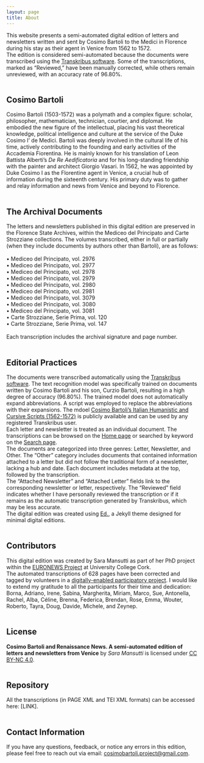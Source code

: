 ```yaml
---
layout: page
title: About
---
```


This website presents a semi-automated digital edition of letters and newsletters written and sent by Cosimo Bartoli to the Medici in Florence during his stay as their agent in Venice from 1562 to 1572.  
The edition is considered semi-automated because the documents were transcribed using the [Transkribus software](https://www.transkribus.org/). Some of the transcriptions, marked as “Reviewed,” have been manually corrected, while others remain unreviewed, with an accuracy rate of 96.80%.
<br>
<br>

## Cosimo Bartoli
Cosimo Bartoli (1503-1572) was a polymath and a complex figure: scholar, philosopher, mathematician, technician, courtier, and diplomat. He embodied the new figure of the intellectual, placing his vast theoretical knowledge, political intelligence and culture at the service of the Duke Cosimo I’ de Medici. Bartoli was deeply involved in the cultural life of his time, actively contributing to the founding and early activities of the Accademia Fiorentina. He is mainly known for his translation of Leon Battista Alberti’s _De Re Aedificatoria_ and for his long-standing friendship with the painter and architect Giorgio Vasari. In 1562, he was appointed by Duke Cosimo I as the Florentine agent in Venice, a crucial hub of information during the sixteenth century. His primary duty was to gather and relay information and news from Venice and beyond to Florence.
<br>
<br>

## The Archival Documents
The letters and newsletters published in this digital edition are preserved in the Florence State Archives, within the Mediceo del Principato and Carte Strozziane collections. The volumes transcribed, either in full or partially (when they include documents by authors other than Bartoli), are as follows:  
<br>
•	Mediceo del Principato, vol. 2976  
•	Mediceo del Principato, vol. 2977  
•	Mediceo del Principato, vol. 2978  
•	Mediceo del Principato, vol. 2979  
•	Mediceo del Principato, vol. 2980  
•	Mediceo del Principato, vol. 2981  
•	Mediceo del Principato, vol. 3079  
•	Mediceo del Principato, vol. 3080  
•	Mediceo del Principato, vol. 3081  
•	Carte Strozziane, Serie Prima, vol. 120  
•	Carte Strozziane, Serie Prima, vol. 147  
<br>
Each transcription includes the archival signature and page number.
<br>
<br>

## Editorial Practices
The documents were transcribed automatically using the [Transkribus software](https://www.transkribus.org/). The text recognition model was specifically trained on documents written by Cosimo Bartoli and his son, Curzio Bartoli, resulting in a high degree of accuracy (96.80%). The trained model does not automatically expand abbreviations. A script was employed to replace the abbreviations with their expansions. The mdoel [Cosimo Bartoli’s Italian Humanistic and Cursive Scripts (1562-1572)](LINK) is publicly available and can be used by any registered Transkribus user.
<br>
Each letter and newsletter is treated as an individual document. The transcriptions can be browsed on the [Home page](LINK) or searched by keyword on the [Search page](LINK).
<br>
The documents are categorized into three genres: Letter, Newsletter, and Other. The “Other” category includes documents that contained information attached to a letter but did not follow the traditional form of a newsletter, lacking a hub and date. Each document includes metadata at the top, followed by the transcription.
<br>
The “Attached Newsletter” and “Attached Letter” fields link to the corresponding newsletter or letter, respectively. The “Reviewed” field indicates whether I have personally reviewed the transcription or if it remains as the automatic transcription generated by Transkribus, which may be less accurate.
<br>
The digital edition was created using [Ed.](http://minicomp.github.io/ed/), a Jekyll theme designed for minimal digital editions. 
<br>
<br>

## Contributors
This digital edition was created by Sara Mansutti as part of her PhD project within the [EURONEWS Project](https://www.euronewsproject.org/) at University College Cork.
<br>
The automated transcriptions of 628 pages have been corrected and tagged by volunteers in a [digitally-enabled participatory project](https://web.archive.org/web/20240618002432/https://cosimobartoli.saramansutti.com/). 
I would like to extend my gratitude to all the participants for their time and dedication: Borna, Adriano, Irene, Sabina, Margherita, Miriam, Marco, Sue, Antonella, Rachel, Alba, Céline, Brenna, Federica, Brendan, Rose, Emma, Wouter, Roberto, Tayra, Doug, Davide, Michele, and Zeynep.
<br>
<br>

## License
**Cosimo Bartoli and Renaissance News. A semi-automated edition of letters and newsletters from Venice** by *Sara Mansutti* is licensed under [CC BY-NC 4.0](https://creativecommons.org/licenses/by-nc/4.0/?ref=chooser-v1).
<br>
<br>

## Repository
All the transcriptions (in PAGE XML and TEI XML formats) can be accessed here: [LINK].
<br>
<br>

## Contact Information
If you have any questions, feedback, or notice any errors in this edition, please feel free to reach out via email: cosimobartoli.project@gmail.com.
